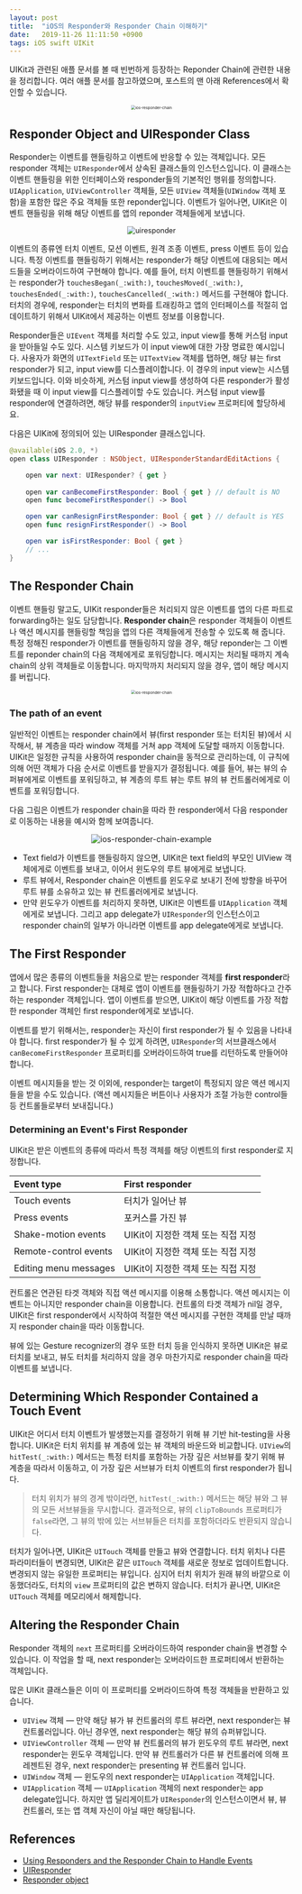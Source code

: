 ```yaml
---
layout: post
title:  "iOS의 Responder와 Responder Chain 이해하기"
date:   2019-11-26 11:11:50 +0900
tags: iOS swift UIKit
---
```


UIKit과 관련된 애플 문서를 볼 때 빈번하게 등장하는 Reponder Chain에 관련한 내용을 정리합니다. 여러 애플 문서를 참고하였으며, 포스트의 맨 아래 References에서 확인할 수 있습니다.

<center><img src="{{ "/assets/img/2019-11-26-iOS의-Responder와-Responder-Chain-이해하기/ios-responder-chain.png" | absolute_url }}" alt="ios-responder-chain" style="zoom:48%;"/></center>

## Responder Object and UIResponder Class

Responder는 이벤트를 핸들링하고 이벤트에 반응할 수 있는 객체입니다. 모든 responder 객체는 `UIResponder`에서 상속된 클래스들의 인스턴스입니다. 이 클래스는 이벤트 핸들링을 위한 인터페이스와 responder들의 기본적인 행위를 정의합니다. `UIApplication`, `UIViewController` 객체들, 모든 `UIView` 객체들(`UIWindow` 객체 포함)을 포함한 많은 주요 객체들 또한 reponder입니다. 이벤트가 일어나면, UIKit은 이벤트 핸들링을 위해 해당 이벤트를 앱의 reponder 객체들에게 보냅니다.

<center><img src="{{ "/assets/img/2019-11-26-iOS의-Responder와-Responder-Chain-이해하기/uiresponder.png" | absolute_url }}" alt="uiresponder" style="zoom:90%;"/></center>

이벤트의 종류엔 터치 이벤트, 모션 이벤트, 원격 조종 이벤트, press 이벤트 등이 있습니다. 특정 이벤트를 핸들링하기 위해서는 responder가 해당 이벤트에 대응되는 메서드들을 오버라이드하여 구현해야 합니다. 예를 들어, 터치 이벤트를 핸들링하기 위해서는 responder가 `touchesBegan(_:with:)`, `touchesMoved(_:with:)`, `touchesEnded(_:with:)`, `touchesCancelled(_:with:)` 메서드를 구현해야 합니다. 터치의 경우에, responder는 터치의 변화를 트래킹하고 앱의 인터페이스를 적절히 업데이트하기 위해서 UIKit에서 제공하는 이벤트 정보를 이용합니다.

Responder들은 `UIEvent` 객체를 처리할 수도 있고, input view를 통해 커스텀 input을 받아들일 수도 있다. 시스템 키보드가 이 input view에 대한 가장 명료한 예시입니다. 사용자가 화면의 `UITextField` 또는 `UITextView` 객체를 탭하면, 해당 뷰는 first responder가 되고, input view를 디스플레이합니다. 이 경우의 input view는 시스템 키보드입니다. 이와 비슷하게, 커스텀 input view를 생성하여 다른 responder가 활성화됐을 때 이 input view를 디스플레이할 수도 있습니다. 커스텀 input view를 responder에 연결하려면, 해당 뷰를 responder의 `inputView` 프로퍼티에 할당하세요.

다음은 UIKit에 정의되어 있는 UIResponder 클래스입니다.

```swift
@available(iOS 2.0, *)
open class UIResponder : NSObject, UIResponderStandardEditActions {

    open var next: UIResponder? { get }
    
    open var canBecomeFirstResponder: Bool { get } // default is NO
    open func becomeFirstResponder() -> Bool

    open var canResignFirstResponder: Bool { get } // default is YES
    open func resignFirstResponder() -> Bool

    open var isFirstResponder: Bool { get }
    // ...
}
```

## The Responder Chain

이벤트 핸들링 말고도, UIKit responder들은 처리되지 않은 이벤트를 앱의 다른 파트로 forwarding하는 일도 담당합니다. **Responder chain**은 responder 객체들이 이벤트나 액션 메시지를 핸들링할 책임을 앱의 다른 객체들에게 전송할 수 있도록 해 줍니다. 특정 정해진 responder가 이벤트를 핸들링하지 않을 경우, 해당 reponder는 그 이벤트를 reponder chain의 다음 객체에게로 포워딩합니다. 메시지는 처리될 때까지 계속 chain의 상위 객체들로 이동합니다. 마지막까지 처리되지 않을 경우, 앱이 해당 메시지를 버립니다.

<center><img src="{{ "/assets/img/2019-11-26-iOS의-Responder와-Responder-Chain-이해하기/ios-responder-chain.png" | absolute_url }}" alt="ios-responder-chain" style="zoom:48%;"/></center>

### The path of an event

일반적인 이벤트는 responder chain에서 뷰(first responder 또는 터치된 뷰)에서 시작해서, 뷰 계층을 따라 window 객체를 거쳐 app 객체에 도달할 때까지 이동합니다. UIKit은 일정한 규칙을 사용하여 responder chain을 동적으로 관리하는데, 이 규칙에 의해 어떤 객체가 다음 순서로 이벤트를 받을지가 결정됩니다. 예를 들어, 뷰는 뷰의 슈퍼뷰에게로 이벤트를 포워딩하고, 뷰 계층의 루트 뷰는 루트 뷰의 뷰 컨트롤러에게로 이벤트를 포워딩합니다.

다음 그림은 이벤트가 responder chain을 따라 한 responder에서 다음 responder로 이동하는 내용을 예시와 함께 보여줍니다.

<center><img src="{{ "/assets/img/2019-11-26-iOS의-Responder와-Responder-Chain-이해하기/ios-responder-chain-example.png" | absolute_url }}" alt="ios-responder-chain-example"/></center>

* Text field가 이벤트를 핸들링하지 않으면, UIKit은 text field의 부모인 UIView 객체에게로 이벤트를 보내고, 이어서 윈도우의 루트 뷰에게로 보냅니다.
* 루트 뷰에서, Responder chain은 이벤트를 윈도우로 보내기 전에 방향을 바꾸어 루트 뷰를 소유하고 있는 뷰 컨트롤러에게로 보냅니다.
* 만약 윈도우가 이벤트를 처리하지 못하면, UIKit은 이벤트를 `UIApplication` 객체에게로 보냅니다. 그리고 app delegate가 `UIResponder`의 인스턴스이고 responder chain의 일부가 아니라면 이벤트를 app delegate에게로 보냅니다.

## The First Responder

앱에서 많은 종류의 이벤트들을 처음으로 받는 responder 객체를 **first responder**라고 합니다. First responder는 대체로 앱이 이벤트를 핸들링하기 가장 적합하다고 간주하는 responder 객체입니다. 앱이 이벤트를 받으면, UIKit이 해당 이벤트를 가장 적합한 responder 객체인 first responder에게로 보냅니다.

이벤트를 받기 위해서는, responder는 자신이 first responder가 될 수 있음을 나타내야 합니다. first responder가 될 수 있게 하려면, `UIResponder`의 서브클래스에서 `canBecomeFirstResponder` 프로퍼티를 오버라이드하여 true를 리턴하도록 만들어야 합니다.

이벤트 메시지들을 받는 것 이외에, responder는 target이 특정되지 않은 액션 메시지들을 받을 수도 있습니다. (액션 메시지들은 버튼이나 사용자가 조절 가능한 control들 등 컨트롤들로부터 보내집니다.)

### Determining an Event's First Responder

UIKit은 받은 이벤트의 종류에 따라서 특정 객체를 해당 이벤트의 first responder로 지정합니다.

| Event type   | First responder   |
|:-------------|:------------------|
| Touch events | 터치가 일어난 뷰 |
| Press events | 포커스를 가진 뷰 |
| Shake-motion events | UIKit이 지정한 객체 또는 직접 지정 |
| Remote-control events | UIKit이 지정한 객체 또는 직접 지정 |
| Editing menu messages | UIKit이 지정한 객체 또는 직접 지정 |

컨트롤은 연관된 타겟 객체와 직접 액션 메시지를 이용해 소통합니다. 액션 메시지는 이벤트는 아니지만 responder chain을 이용합니다. 컨트롤의 타겟 객체가 nil일 경우, UIKit은 first responder에서 시작하여 적절한 액션 메시지를 구현한 객체를 만날 때까지 responder chain을 따라 이동합니다.

뷰에 있는 Gesture recognizer의 경우 또한 터치 등을 인식하지 못하면 UIKit은 뷰로 터치를 보내고, 뷰도 터치를 처리하지 않을 경우 마찬가지로 responder chain을 따라 이벤트를 보냅니다.

## Determining Which Responder Contained a Touch Event

UIKit은 어디서 터치 이벤트가 발생했는지를 결정하기 위해 뷰 기반 hit-testing을 사용합니다. UIKit은 터치 위치를 뷰 계층에 있는 뷰 객체의 바운드와 비교합니다. `UIView`의 `hitTest(_:with:)` 메서드는 특정 터치를 포함하는 가장 깊은 서브뷰를 찾기 위해 뷰 계층을 따라서 이동하고, 이 가장 깊은 서브뷰가 터치 이벤트의 first responder가 됩니다.

> 터치 위치가 뷰의 경계 밖이라면, `hitTest(_:with:)` 메서드는 해당 뷰와 그 뷰의 모든 서브뷰들을 무시합니다. 결과적으로, 뷰의 `clipToBounds` 프로퍼티가 `false`라면, 그 뷰의 밖에 있는 서브뷰들은 터치를 포함하더라도 반환되지 않습니다.

터치가 일어나면, UIKit은 `UITouch` 객체를 만들고 뷰와 연결합니다. 터치 위치나 다른 파라미터들이 변경되면, UIKit은 같은 `UITouch` 객체를 새로운 정보로 업데이트합니다. 변경되지 않는 유일한 프로퍼티는 뷰입니다. 심지어 터치 위치가 원래 뷰의 바깥으로 이동했더라도, 터치의 `view` 프로퍼티의 값은 변하지 않습니다. 터치가 끝나면, UIKit은 `UITouch` 객체를 메모리에서 해제합니다.

## Altering the Responder Chain

Responder 객체의 `next` 프로퍼티를 오버라이드하여 responder chain을 변경할 수 있습니다. 이 작업을 할 때, next responder는 오버라이드한 프로퍼티에서 반환하는 객체입니다.

많은 UIKit 클래스들은 이미 이 프로퍼티를 오버라이드하여 특정 객체들을 반환하고 있습니다.
* `UIView` 객체 — 만약 해당 뷰가 뷰 컨트롤러의 루트 뷰라면, next responder는 뷰 컨트롤러입니다. 아닌 경우엔, next responder는 해당 뷰의 슈퍼뷰입니다.
* `UIViewController` 객체 — 만약 뷰 컨트롤러의 뷰가 윈도우의 루트 뷰라면, next responder는 윈도우 객체입니다. 만약 뷰 컨트롤러가 다른 뷰 컨트롤러에 의해 프레젠트된 경우, next responder는 presenting 뷰 컨트롤러 입니다.
* `UIWindow` 객체 — 윈도우의 next responder는 `UIApplication` 객체입니다.
* `UIApplication` 객체 — `UIApplication` 객체의 next responder는 app delegate입니다. 하지만 앱 딜리게이트가 `UIResponder`의 인스턴스이면서 뷰, 뷰 컨트롤러, 또는 앱 객체 자신이 아닐 때만 해당됩니다.

## References

* [Using Responders and the Responder Chain to Handle Events][using-responders]
* [UIResponder][uiresponder]
* [Responder object][responder-object]

[responder-object]: https://developer.apple.com/library/archive/documentation/General/Conceptual/Devpedia-CocoaApp/Responder.html
[uiresponder]: https://developer.apple.com/documentation/uikit/uiresponder
[using-responders]: https://developer.apple.com/documentation/uikit/touches_presses_and_gestures/using_responders_and_the_responder_chain_to_handle_events
